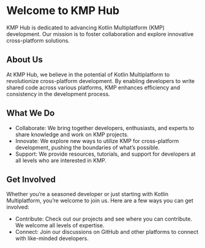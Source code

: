 # Welcome to KMP Hub
KMP Hub is dedicated to advancing Kotlin Multiplatform (KMP) development. Our mission is to foster collaboration and explore innovative cross-platform solutions.

## About Us
At KMP Hub, we believe in the potential of Kotlin Multiplatform to revolutionize cross-platform development. By enabling developers to write shared code across various platforms, KMP enhances efficiency and consistency in the development process.

## What We Do
 - Collaborate: We bring together developers, enthusiasts, and experts to share knowledge and work on KMP projects.
 - Innovate: We explore new ways to utilize KMP for cross-platform development, pushing the boundaries of what’s possible.
 - Support: We provide resources, tutorials, and support for developers at all levels who are interested in KMP.

## Get Involved
Whether you’re a seasoned developer or just starting with Kotlin Multiplatform, you’re welcome to join us. Here are a few ways you can get involved:
 - Contribute: Check out our projects and see where you can contribute. We welcome all levels of expertise.
 - Connect: Join our discussions on GitHub and other platforms to connect with like-minded developers.
